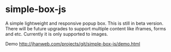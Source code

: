 # simple-box-js

A simple lightweight and responsive popup box. This is still in beta version. There will be future upgrades to support multiple content like iframes, forms and etc. Currently it is only supported to images.

Demo http://jhanweb.com/projects/git/simple-box-js/demo.html
